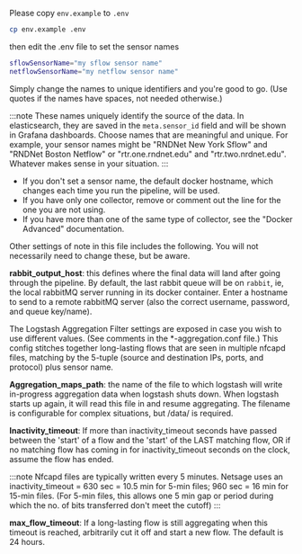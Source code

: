 Please copy `env.example` to `.env`  
```sh
cp env.example .env 
```

then edit the .env file to set the sensor names
```sh
sflowSensorName="my sflow sensor name"
netflowSensorName="my netflow sensor name"
```
Simply change the names to unique identifiers and you're good to go. (Use quotes if the names have spaces, not needed otherwise.) 

:::note
These names uniquely identify the source of the data. In elasticsearch, they are saved in the `meta.sensor_id` field and will be shown in Grafana dashboards. Choose names that are meaningful and unique.
For example, your sensor names might be "RNDNet New York Sflow" and "RNDNet Boston Netflow" or "rtr.one.rndnet.edu" and "rtr.two.nrdnet.edu". Whatever makes sense in your situation.
:::

 - If you don't set a sensor name, the default docker hostname, which changes each time you run the pipeline, will be used. 
 - If you have only one collector, remove or comment out the line for the one you are not using.
 - If you have more than one of the same type of collector, see the "Docker Advanced" documentation.


Other settings of note in this file includes the following. You will not necessarily need to change these, but be aware.

**rabbit_output_host**: this defines where the final data will land after going through the pipeline.  By default, the last rabbit queue will be on `rabbit`, ie, the local rabbitMQ server running in its docker container. Enter a hostname to send to a remote rabbitMQ server (also the correct username, password, and queue key/name).

The Logstash Aggregation Filter settings are exposed in case you wish to use different values.
(See comments in the \*-aggregation.conf file.) This config stitches together long-lasting flows that are seen in multiple nfcapd files, matching by the 5-tuple (source and destination IPs, ports, and protocol) plus sensor name. 

**Aggregation_maps_path**: the name of the file to which logstash will write in-progress aggregation data when logstash shuts down. When logstash starts up again, it will read this file in and resume aggregating. The filename is configurable for complex situations, but /data/ is required.  

**Inactivity_timeout**: If more than inactivity_timeout seconds have passed between the 'start' of a flow and the 'start'
of the LAST matching flow, OR if no matching flow has coming in for inactivity_timeout seconds
on the clock, assume the flow has ended.

:::note
Nfcapd files are typically written every 5 minutes. Netsage uses an inactivity_timeout = 630 sec = 10.5 min for 5-min files; 960 sec = 16 min for 15-min files.  (For 5-min files, this allows one 5 min gap or period during which the no. of bits transferred don't meet the cutoff)
:::

**max_flow_timeout**: If a long-lasting flow is still aggregating when this timeout is reached, arbitrarily cut it off and start a new flow.  The default is 24 hours.

